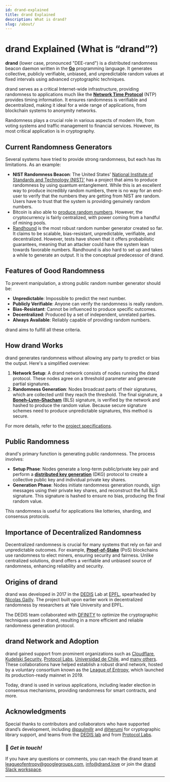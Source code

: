 ```yaml
---
id: drand-explained
title: drand Explained
description: What is drand?
slug: /about/
---
```

# drand Explained (What is “drand”?)

**drand** (lower case, pronounced "DEE-rand") is a distributed randomness beacon daemon written in the [**Go**](https://en.wikipedia.org/wiki/Go_(programming_language)) programming language. It generates collective, publicly verifiable, unbiased, and unpredictable random values at fixed intervals using advanced cryptographic techniques.

drand serves as a critical Internet-wide infrastructure, providing randomness to applications much like the [**Network Time Protocol**](https://en.wikipedia.org/wiki/Network_Time_Protocol) (NTP) provides timing information. It ensures randomness is verifiable and decentralized, making it ideal for a wide range of applications, from blockchain systems to anonymity networks.

Randomness plays a crucial role in various aspects of modern life, from voting systems and traffic management to financial services. However, its most critical application is in cryptography.

## Current Randomness Generators

Several systems have tried to provide strong randomness, but each has its limitations.  As an example:

- **NIST Randomness Beacon**: The United States' [National Institute of Standards and Technology (NIST)'](https://www.nist.gov/) has a project that aims to produce randomness by using quantum entanglement. While this is an excellent way to produce incredibly random numbers, there is no way for an end-user to verify that the numbers they are getting from NIST are random. Users have to trust that the system is providing genuinely random numbers.
- Bitcoin is also able to [produce random numbers](https://eprint.iacr.org/2015/1015.pdf). However, the cryptocurrency is fairly centralized, with power coming from a handful of mining pools.
- [Randhound](https://eprint.iacr.org/2016/1067.pdf) is the most robust random number generator created so far. It claims to be scalable, bias-resistant, unpredictable, verifiable, and decentralized. However, tests have shown that it offers probabilistic guarantees, meaning that an attacker could have the system lean towards favorable numbers. Randhound is also hard to set up and takes a while to generate an output. It is the conceptual predecessor of drand.


## Features of Good Randomness

To prevent manipulation, a strong public random number generator should be:

- **Unpredictable**: Impossible to predict the next number.
- **Publicly Verifiable**: Anyone can verify the randomness is really random.
- **Bias-Resistant**: Cannot be influenced to produce specific outcomes.
- **Decentralized**: Produced by a set of independent, unrelated parties.
- **Always Available**: Reliably capable of providing random numbers.

drand aims to fulfill all these criteria.

## How drand Works

drand generates randomness without allowing any party to predict or bias the output. Here's a simplified overview:

1. **Network Setup**: A drand network consists of nodes running the drand protocol. These nodes agree on a threshold parameter and generate partial signatures.
2. **Randomness Generation**: Nodes broadcast parts of their signatures, which are collected until they reach the threshold. The final signature, a [**Boneh–Lynn–Shacham**](https://en.wikipedia.org/wiki/BLS_digital_signature) (BLS) signature, is verified by the network and hashed to produce the random value. Because secure signature schemes need to produce unpredictable signatures, this method is secure.

For more details, refer to the [project specifications](/docs/concepts/03-Specification.md).

## Public Randomness

drand's primary function is generating public randomness. The process involves:

- **Setup Phase**: Nodes generate a long-term public/private key pair and perform a [**distributed key generation**](https://en.wikipedia.org/wiki/Distributed_key_generation) (DKG) protocol to create a collective public key and individual private key shares.
- **Generation Phase**: Nodes initiate randomness generation rounds, sign messages using their private key shares, and reconstruct the full BLS signature. This signature is hashed to ensure no bias, producing the final random value.

This randomness is useful for applications like lotteries, sharding, and consensus protocols.

## Importance of Decentralized Randomness

Decentralized randomness is crucial for many systems that rely on fair and unpredictable outcomes. For example, [**Proof-of-Stake**](https://en.wikipedia.org/wiki/Proof_of_stake) (PoS) blockchains use randomness to elect miners, ensuring security and fairness. Unlike centralized solutions, drand offers a verifiable and unbiased source of randomness, enhancing reliability and security.

## Origins of drand

drand was developed in 2017 in the [DEDIS](https://www.epfl.ch/labs/dedis/) Lab at [EPFL](https://epfl.ch/), spearheaded by [Nicolas Gailly](https://scholar.google.com/citations?user=mnA7Jo4AAAAJ). The project built upon earlier work in decentralized randomness by researchers at Yale University and EPFL.

The DEDIS team collaborated with [DFINITY](https://dfinity.org/) to optimize the cryptographic techniques used in drand, resulting in a more efficient and reliable randomness generation protocol.

## drand Network and Adoption

drand gained support from prominent organizations such as [Cloudflare](https://leagueofentropy.org/cloudflare), [Kudelski Security](https://leagueofentropy.org/kudelski-security), [Protocol Labs](https://leagueofentropy.org/protocol-labs), [Universidad de Chile](https://leagueofentropy.org/universidad-de-chile), and [many others](https://leagueofentropy.org/league-partners). These collaborations have helped establish a robust drand network, hosted by a voluntary consortium known as the [League of Entropy](https://leagueofentropy.org), which launched its production-ready mainnet in 2019.

Today, drand is used in various applications, including leader election in consensus mechanisms, providing randomness for smart contracts, and more.

## Acknowledgments

Special thanks to contributors and collaborators who have supported drand’s development, including [@paulmillr](https://github.com/paulmillr) and [@herumi](https://github.com/herumi) for cryptographic library support, and teams from the [DEDIS lab](https://dedis.ch/) and from [Protocol Labs](https://protocol.ai/).

### 💌 *Get in touch!*

If you have any questions or comments, you can reach the drand team at [leagueofentropy@googlegroups.com](mailto:leagueofentropy@googlegroups.com), [info@drand.love](mailto:info@drand.love) or join the [drand Slack workspace](https://join.slack.com/t/drandworkspace/shared_invite/zt-19u4rf6if-bf7lxIvF2zYn4~TrBwfkiA).

---
